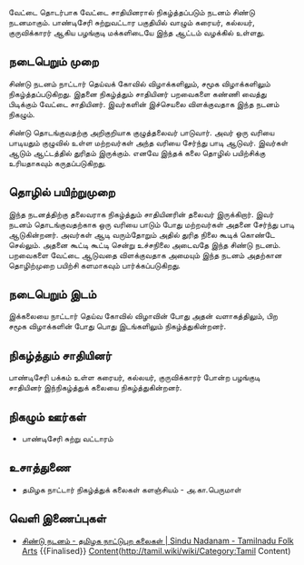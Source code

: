 வேட்டை தொடர்பாக வேட்டை சாதியினரால் நிகழ்த்தப்படும் நடனம் சிண்டு நடனமாகும். பாண்டிசேரி சுற்றுவட்டார பகுதியில் வாழும் கரையர், கல்லயர், குருவிக்காரர் ஆகிய பழங்குடி மக்களிடையே இந்த ஆட்டம் வழக்கில் உள்ளது.
## நடைபெறும் முறை
சிண்டு நடனம் நாட்டார் தெய்வக் கோவில் விழாக்களிலும், சமூக விழாக்களிலும் நிகழ்த்தப்படுகிறது. இதனை நிகழ்த்தும் சாதியினர் பறவைகளை கண்ணி வைத்து பிடிக்கும் வேட்டை சாதியினர். இவர்களின் இச்செயலை விளக்குவதாக இந்த நடனம் நிகழும்.

சிண்டு தொடங்குவதற்கு அறிகுறியாக குழுத்தலைவர் பாடுவார். அவர் ஒரு வரியை பாடியதும் குழுவில் உள்ள மற்றவர்கள் அந்த வரியை சேர்ந்து பாடி ஆடுவர். இவர்கள் ஆடும் ஆட்டத்தில் துரிதம் இருக்கும். எனவே இந்தக் கலை தொழில் பயிற்சிக்கு உரியதாகவும் கருதப்படுகிறது.
## தொழில் பயிற்றுமுறை
இந்த நடனத்திற்கு தலைவராக நிகழ்த்தும் சாதியினரின் தலைவர் இருக்கிறார். இவர் நடனம் தொடங்குவதற்காக ஒரு வரியை பாடும் போது மற்றவர்கள் அதனை சேர்ந்து பாடி ஆடுகின்றனர். அவர்கள் ஆடி வரும்தோறும் அதில் துரித நிலை கூடிக் கொண்டே செல்லும். அதனை கூட்டி கூட்டி சென்று உச்சநிலை அடைவதே இந்த சிண்டு நடனம். பறவைகளை வேட்டை ஆடுவதை விளக்குவதாக அமையும் இந்த நடனம் அதற்கான தொழிற்முறை பயிற்சி களமாகவும் பார்க்கப்படுகிறது.
## நடைபெறும் இடம்
இக்கலையை நாட்டார் தெய்வ கோவில் விழாவின் போது அதன் வளாகத்திலும், பிற சமூக விழாக்களின் போது பொது இடங்களிலும் நிகழ்த்துகின்றனர்.
## நிகழ்த்தும் சாதியினர்
பாண்டிசேரி பக்கம் உள்ள கரையர், கல்லயர், குருவிக்காரர் போன்ற பழங்குடி சாதியினர் இந்நிகழ்த்துக் கலையை நிகழ்த்துகின்றனர்.
## நிகழும் ஊர்கள்
* பாண்டிசேரி சுற்று வட்டாரம்
## உசாத்துணை
* தமிழக நாட்டார் நிகழ்த்துக் கலைகள் களஞ்சியம் - அ.கா.பெருமாள்
## வெளி இணைப்புகள்
* [சிண்டு நடனம் - தமிழக நாட்டுபுற கலைகள் | Sindu Nadanam - Tamilnadu Folk Arts](https://www.valaitamil.com/sindu-nadanam_10466.html)
{{Finalised}}
[Content](Category:Tamil)(http://tamil.wiki/wiki/Category:Tamil Content)